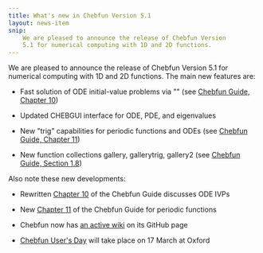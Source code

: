 ```yaml
---
title: What's new in Chebfun Version 5.1
layout: news-item
snip:
    We are pleased to announce the release of Chebfun Version
    5.1 for numerical computing with 1D and 2D functions.
---
```


We are pleased to announce the release of Chebfun Version
5.1 for numerical computing with 1D and 2D functions.
The main new features are:

* Fast solution of ODE initial-value problems via "\"
  (see [Chebfun Guide, Chapter 10][guide10])

* Updated CHEBGUI interface for ODE, PDE, and eigenvalues

* New "trig" capabilities for periodic functions and ODEs
  (see [Chebfun Guide, Chapter 11][guide11])

* New function collections gallery, gallerytrig, gallery2
  (see [Chebfun Guide, Section 1.8][guide01])

Also note these new developments:

* Rewritten [Chapter 10][guide10] of the Chebfun Guide discusses ODE IVPs

* New [Chapter 11][guide11] of the Chebfun Guide for periodic functions

* Chebfun now has [an active wiki][githubwiki] on its GitHub page

* [Chebfun User's Day][usersday] will take place on 17 March at Oxford



[guide01]: ../docs/guide/guide01.html
[guide10]: ../docs/guide/guide10.html
[guide11]: ../docs/guide/guide11.html
[githubwiki]: https://github.com/chebfun/chebfun/wiki
[usersday]: 20141212-chebfun-users-day.html
